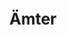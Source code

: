 ---
title: Ämter
description: pascom ist zu einer Vielzahl an Hardware IP-Telefonen kompatibel. An dieser Stelle erfahren Sie wie diese automatisch und sicher eingebunden werden können.
icon: "fa fa-globe"
type : "pages"
weight : 8
---